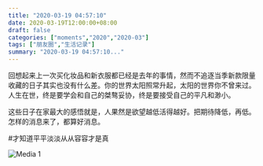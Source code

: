 ```yaml
---
title: "2020-03-19 04:57:10"
date: 2020-03-19T12:00:00+08:00
draft: false
categories: ["moments","2020","2020-03"]
tags: ["朋友圈","生活记录"]
summary: "2020-03-19 04:57:10..."
---
```


回想起来上一次买化妆品和新衣服都已经是去年的事情，然而不追逐当季新款限量收藏的日子其实也没有什么差。你的世界太阳照常升起，太阳的世界你不曾来过。人生在世，终是要学会和自己的桀骜妥协，终是要接受自己的平凡和渺小。

这些日子在家最大的感悟就是，人果然是欲望越低活得越好。把期待降低，再低。怎样的消息来了，都算好消息。

#才知道平平淡淡从从容容才是真

![Media 1](/Moments/photos/2020-03-19/202003190457100.jpg)

